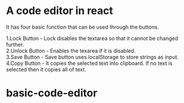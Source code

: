 # A code editor in react

It has four basic function that can be used through the buttons.

1.Lock Button - Lock disables the textarea so that it cannot be changed further.<br/>
2.Unlock Button - Enables the texarea if it is disabled.<br/>
3.Save Button - Save button uses localStorage to store strings as input.<br/>
4.Copy Button - It copies the selected text into clipboard. If no text is selected then it copies all of text.
# basic-code-editor
